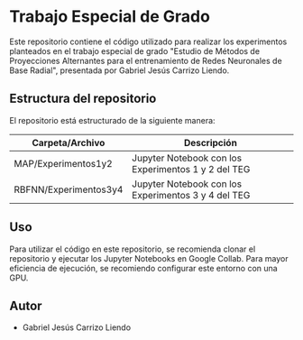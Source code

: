 # Trabajo Especial de Grado

Este repositorio contiene el código utilizado para realizar los experimentos planteados en el trabajo especial de grado "Estudio de Métodos de Proyecciones Alternantes para el entrenamiento de Redes Neuronales de Base Radial", presentada por Gabriel Jesús Carrizo Liendo.

## Estructura del repositorio

El repositorio está estructurado de la siguiente manera:

| Carpeta/Archivo       | Descripción                                         |
| --------------------- | --------------------------------------------------- |
| MAP/Experimentos1y2   | Jupyter Notebook con los Experimentos 1 y 2 del TEG |
| RBFNN/Experimentos3y4 | Jupyter Notebook con los Experimentos 3 y 4 del TEG |

## Uso

Para utilizar el código en este repositorio, se recomienda clonar el repositorio y ejecutar los Jupyter Notebooks en Google Collab. Para mayor eficiencia de ejecución, se recomiendo configurar este entorno con una GPU.

## Autor

- Gabriel Jesús Carrizo Liendo
